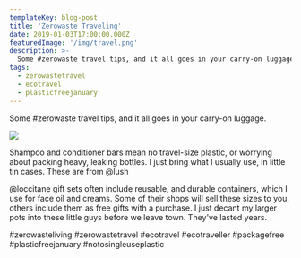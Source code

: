 ```yaml
---
templateKey: blog-post
title: 'Zerowaste Traveling'
date: 2019-01-03T17:00:00.000Z
featuredImage: '/img/travel.png'
description: >-
  Some #zerowaste travel tips, and it all goes in your carry-on luggage.
tags:
  - zerowastetravel
  - ecotravel
  - plasticfreejanuary
---
```


Some #zerowaste travel tips, and it all goes in your carry-on luggage.

![](/img/travel.png)

Shampoo and conditioner bars mean no travel-size plastic, or worrying about packing heavy, leaking bottles. I just bring what I usually use, in little tin cases. These are from @lush

@loccitane gift sets often include reusable, and durable containers, which I use for face oil and creams. Some of their shops will sell these sizes to you, others include them as free gifts with a purchase. I just decant my larger pots into these little guys before we leave town. They've lasted years.

#zerowasteliving #zerowastetravel #ecotravel #ecotraveller #packagefree #plasticfreejanuary #notosingleuseplastic
